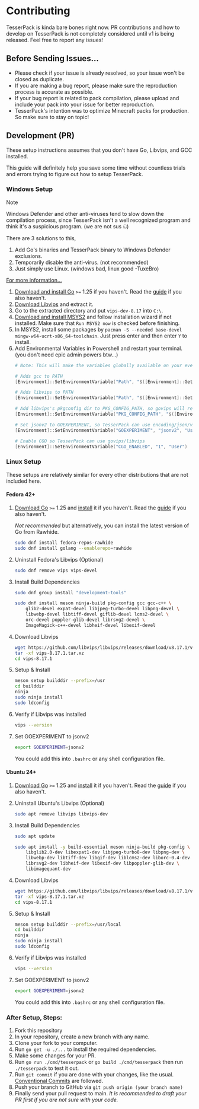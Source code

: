 # Contributing

TesserPack is kinda bare bones right now. PR contributions and how to develop on TesserPack is not completely considered until v1 is being released. Feel free to report any issues!

## Before Sending Issues...

- Please check if your issue is already resolved, so your issue won't be closed as duplicate.
- If you are making a bug report, please make sure the reproduction process is accurate as possible.
- If your bug report is related to pack compilation, please upload and include your pack into your issue for better reproduction.
- TesserPack's intention was to optimize Minecraft packs for production. So make sure to stay on topic!

## Development (PR)

These setup instructions assumes that you don't have Go, Libvips, and GCC installed. 

This guide will definitely help you save some time without countless trials and errors trying to figure out how to setup TesserPack.

### Windows Setup

> [!NOTE]
> Windows Defender and other anti-viruses tend to slow down the compilation process,
> since TesserPack isn't a well recognized program and think it's a suspicious program. (we are not sus ඞ)
>
> There are 3 solutions to this, 
> 1. Add Go's binaries and TesserPack binary to Windows Defender exclusions.
> 2. Temporarily disable the anti-virus. (not recommended)
> 3. Just simply use Linux. (windows bad, linux good -TuxeBro)
>
> [For more information...](https://go.dev/doc/faq#virus)

1. [Download and install Go](https://go.dev/dl/) `>=` 1.25 if you haven't. Read the [guide](https://go.dev/doc/tutorial/getting-started#prerequisites) if you also haven't.
2. [Download Libvips](https://github.com/libvips/build-win64-mxe/releases/download/v8.17.1/vips-dev-w64-web-8.17.1.zip) and extract it.
3. Go to the extracted directory and put `vips-dev-8.17` into `C:\`.
4. [Download and install MSYS2](https://github.com/msys2/msys2-installer/releases/download/2024-12-08/msys2-x86_64-20241208.exe) and follow installation wizard if not installed. Make sure that `Run MSYS2 now` is checked before finishing.
5. In MSYS2, install some packages by `pacman -S --needed base-devel mingw-w64-ucrt-x86_64-toolchain`. Just press enter and then enter `Y` to install.
6. Add Environmental Variables in Powershell and restart your terminal. (you don't need epic admin powers btw...)
    ```powershell
    # Note: This will make the variables globally available on your every terminal.

    # Adds gcc to PATH
    [Environment]::SetEnvironmentVariable("Path", "$([Environment]::GetEnvironmentVariable("Path", "User"));C:\msys64\ucrt64\bin", "User")

    # Adds libvips to PATH
    [Environment]::SetEnvironmentVariable("Path", "$([Environment]::GetEnvironmentVariable("Path", "User"));C:\vips-dev-8.17\bin", "User")

    # Add libvips's pkgconfig dir to PKG_CONFIG_PATH, so govips will recognize it.
    [Environment]::SetEnvironmentVariable("PKG_CONFIG_PATH", "$([Environment]::GetEnvironmentVariable("PKG_CONFIG_PATH", "User"));C:\vips-dev-8.17\lib\pkgconfig", "User")
    
    # Set jsonv2 to GOEXPERIMENT, so TesserPack can use encoding/json/v2
    [Environment]::SetEnvironmentVariable("GOEXPERIMENT", "jsonv2", "User")

    # Enable CGO so TesserPack can use govips/libvips
    [Environment]::SetEnvironmentVariable("CGO_ENABLED", "1", "User")
    ```

### Linux Setup

These setups are relatively similar for every other distributions that are not included here.

#### Fedora 42+

1. [Download Go](https://go.dev/dl/) `>=` 1.25 and [install](https://go.dev/doc/install#install) it if you haven't. Read the [guide](https://go.dev/doc/tutorial/getting-started#prerequisites) if you also haven't.

    *Not recommended* but alternatively, you can install the latest version of Go from Rawhide.
    ```bash
    sudo dnf install fedora-repos-rawhide
    sudo dnf install golang --enablerepo=rawhide
    ```

2. Uninstall Fedora's Libvips (Optional)
    ```bash
    sudo dnf remove vips vips-devel
    ```

3. Install Build Dependencies
    ```bash
    sudo dnf group install "development-tools"

    sudo dnf install meson ninja-build pkg-config gcc gcc-c++ \
        glib2-devel expat-devel libjpeg-turbo-devel libpng-devel \
        libwebp-devel libtiff-devel giflib-devel lcms2-devel \
        orc-devel poppler-glib-devel librsvg2-devel \
        ImageMagick-c++-devel libheif-devel libexif-devel
    ```

4. Download Libvips
    ```bash
    wget https://github.com/libvips/libvips/releases/download/v8.17.1/vips-8.17.1.tar.xz
    tar -xf vips-8.17.1.tar.xz
    cd vips-8.17.1
    ```

5. Setup & Install
    ```bash
    meson setup builddir --prefix=/usr
    cd builddir
    ninja
    sudo ninja install
    sudo ldconfig
    ```

6. Verify if Libvips was installed
    ```bash
    vips --version
    ```

7. Set GOEXPERIMENT to jsonv2
    ```bash
    export GOEXPERIMENT=jsonv2
    ```
    You could add this into `.bashrc` or any shell configuration file.

#### Ubuntu 24+

1. [Download Go](https://go.dev/dl/) `>=` 1.25 and [install](https://go.dev/doc/install#install) it if you haven't. Read the [guide](https://go.dev/doc/tutorial/getting-started#prerequisites) if you also haven't.

2. Uninstall Ubuntu's Libvips (Optional)
    ```bash
    sudo apt remove libvips libvips-dev
    ```

3. Install Build Dependencies
    ```bash
    sudo apt update
    
    sudo apt install -y build-essential meson ninja-build pkg-config \
        libglib2.0-dev libexpat1-dev libjpeg-turbo8-dev libpng-dev \
        libwebp-dev libtiff-dev libgif-dev liblcms2-dev liborc-0.4-dev \
        librsvg2-dev libheif-dev libexif-dev libpoppler-glib-dev \
        libimagequant-dev
    ```

4. Download Libvips
    ```bash
    wget https://github.com/libvips/libvips/releases/download/v8.17.1/vips-8.17.1.tar.xz
    tar -xf vips-8.17.1.tar.xz
    cd vips-8.17.1
    ```

5. Setup & Install
    ```bash
    meson setup builddir --prefix=/usr/local
    cd builddir
    ninja
    sudo ninja install
    sudo ldconfig
    ```

6. Verify if Libvips was installed
    ```bash
    vips --version
    ```

7. Set GOEXPERIMENT to jsonv2
    ```bash
    export GOEXPERIMENT=jsonv2
    ```
    You could add this into `.bashrc` or any shell configuration file.

### After Setup, Steps:

1. Fork this repository
2. In your repository, create a new branch with any name.
3. Clone your fork to your computer.
4. Run `go get -u ./...` to install the required dependencies.
5. Make some changes for your PR.
6. Run `go run ./cmd/tesserpack` or `go build ./cmd/tesserpack` then run `./tesserpack` to test it out.
7. Run `git commit` if you are done with your changes, like the usual. [Conventional Commits](https://www.conventionalcommits.org/en/v1.0.0/#summary) are followed.
8. Push your branch to GitHub via `git push origin (your branch name)`
9. Finally send your pull request to main. _It is recommended to draft your PR first if you are not sure with your code._